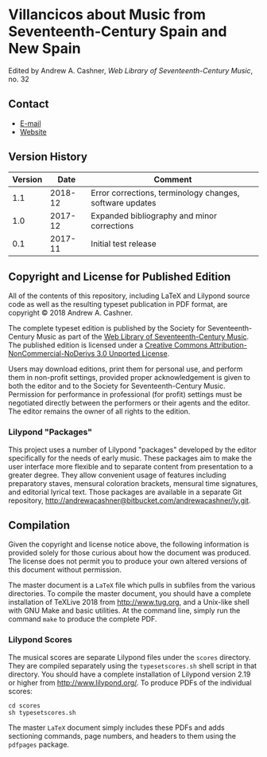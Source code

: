 # Villancicos about Music from Seventeenth-Century Spain and New Spain

Edited by Andrew A. Cashner, *Web Library of Seventeenth-Century Music*, no. 32

## Contact

 - [E-mail](mailto:andrewacashner@ur.rochester.edu)
 - [Website](http://www.andrewcashner.com/villancicos/)

## Version History

Version | Date     | Comment
------- | -------- |----------------------
1.1     | 2018-12  | Error corrections, terminology changes, software updates
1.0     | 2017-12  | Expanded bibliography and minor corrections
0.1     | 2017-11  | Initial test release

## Copyright and License for Published Edition

All of the contents of this repository, including LaTeX and Lilypond
source code as well as the resulting typeset publication in PDF format, are
copyright © 2018 Andrew A. Cashner.

The complete typeset edition is published by the Society for
Seventeenth-Century Music as part of the 
[Web Library of Seventeenth-Century Music](http://www.sscm-wlscm.org).
The published edition is licensed under a 
[Creative Commons Attribution-NonCommercial-NoDerivs 3.0 
Unported License](https://creativecommons.org/licenses/by-nc-nd/3.0/).

Users may download editions, print them for personal use, and perform them
in non-profit settings, provided proper acknowledgement is given to both the
editor and to the Society for Seventeenth-Century Music. 
Permission for performance in professional (for profit) settings must be
negotiated directly between the performers or their agents and the editor.
The editor remains the owner of all rights to the edition.

### Lilypond "Packages" 

This project uses a number of Lilypond "packages" developed by the editor
specifically for the needs of early music.
These packages aim to make the user interface more flexible and to separate
content from presentation to a greater degree.
They allow convenient usage of features including preparatory staves, mensural
coloration brackets, mensural time signatures, and editorial lyrical text.
Those packages are available in a separate Git repository, 
<http://andrewacashner@bitbucket.com/andrewacashner/ly.git>.

## Compilation

Given the copyright and license notice above, the following information is
provided solely for those curious about how the document was produced. 
The license does not permit you to produce your own altered versions of this
document without permission.

The master document is a `LaTeX` file which pulls in subfiles from the various
directories.
To compile the master document, you should have a complete installation of
TeXLive 2018 from <http://www.tug.org>, and a Unix-like shell with GNU Make and
basic utilities.
At the command line, simply run the command `make` to produce the complete PDF.

### Lilypond Scores

The musical scores are separate Lilypond files under the `scores` directory. 
They are compiled separately using the `typesetscores.sh` shell script in that
directory. 
You should have a complete installation of Lilypond version 2.19 or higher from
<http://www.lilypond.org/>.
To produce PDFs of the individual scores:

    cd scores
    sh typesetscores.sh

The master `LaTeX` document simply includes these PDFs and adds sectioning
commands, page numbers, and headers to them using the `pdfpages` package.
